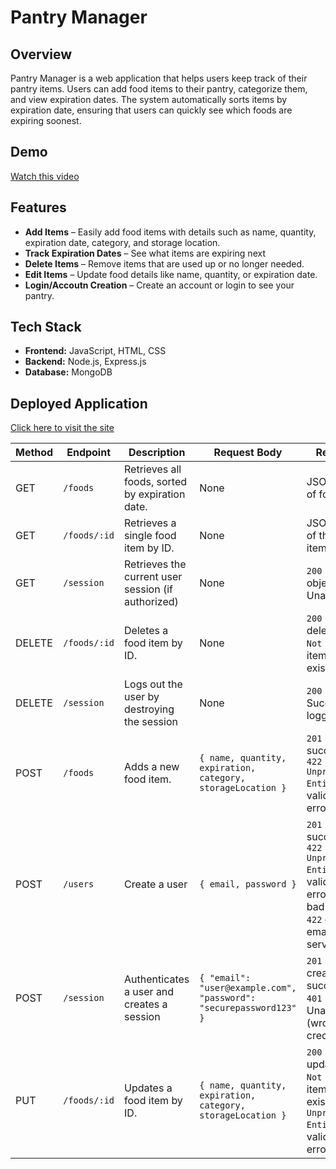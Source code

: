 #  Pantry Manager

## Overview  
Pantry Manager is a web application that helps users keep track of their pantry items. Users can add food items to their pantry, categorize them, and view expiration dates. The system automatically sorts items by expiration date, ensuring that users can quickly see which foods are expiring soonest.

## Demo
[Watch this video](https://www.youtube.com/watch?v=6nT1EFvGOcc)

## Features  
- **Add Items** – Easily add food items with details such as name, quantity, expiration date, category, and storage location.  
- **Track Expiration Dates** – See what items are expiring next
- **Delete Items** – Remove items that are used up or no longer needed.  
- **Edit Items** – Update food details like name, quantity, or expiration date.  
- **Login/Accoutn Creation** – Create an account or login to see your pantry.  

## Tech Stack  
- **Frontend:** JavaScript, HTML, CSS  
- **Backend:** Node.js, Express.js  
- **Database:** MongoDB  

## Deployed Application
[Click here to visit the site](https://s25-authentication-bapricethompson.onrender.com)


| Method | Endpoint        | Description                        | Request Body | Response |
|--------|---------------|------------------------------------|--------------|----------|
| GET    | `/foods`      | Retrieves all foods, sorted by expiration date. | None | JSON array of foods. |
| GET    | `/foods/:id`  | Retrieves a single food item by ID. | None | JSON object of the food item. |
| GET  | `/session` | Retrieves the current user session (if authorized) | None | `200` - User object,`401` - Unauthorized |
| DELETE | `/foods/:id`  | Deletes a food item by ID. | None | `200 OK` if deleted, `404 Not Found` if item doesn't exist. |
| DELETE | `/session` | Logs out the user by destroying the session | None | `200` - Successfully logged out |
| POST   | `/foods`      | Adds a new food item. | `{ name, quantity, expiration, category, storageLocation }` | `201 Created` if successful, `422 Unprocessable Entity` for validation errors. |
| POST   | `/users`  | Create a user | `{ email, password }` | `201 Created` if successful, `422 Unprocessable Entity` for validation errors `400` bad request, `422` duplicate email, `500` server error  |
| POST | `/session` | Authenticates a user and creates a session | `{ "email": "user@example.com", "password": "securepassword123" }` | `201` - Session created successfully, `401` - Unauthorized (wrong credentials) |
| PUT    | `/foods/:id`  | Updates a food item by ID. | `{ name, quantity, expiration, category, storageLocation }` | `200 OK` if updated, `404 Not Found` if item doesn't exist, `422 Unprocessable Entity` for validation errors. |
